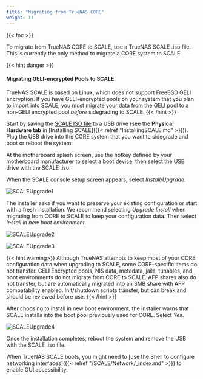 ```yaml
---
title: "Migrating from TrueNAS CORE"
weight: 11
---
```


{{< toc >}}

To migrate from TrueNAS CORE to SCALE, use a TrueNAS SCALE <file>.iso</file> file. This is currently the only method to migrate a CORE system to SCALE.

{{< hint danger >}}
#### Migrating GELI-encrypted Pools to SCALE
TrueNAS SCALE is based on Linux, which does not support FreeBSD GELI encryption.
If you have GELI-encrypted pools on your system that you plan to import into SCALE, you must migrate your data from the GELI pool to a non-GELI encrypted pool *before* sidegrading to SCALE. 
{{< /hint >}}

Start by saving the [SCALE ISO file](https://www.truenas.com/download-tn-scale/) to a USB drive (see the **Physical Hardware tab** in [Installing SCALE]({{< relref "InstallingSCALE.md" >}})). Plug the USB drive into the CORE system that you want to sidegrade and boot or reboot the system. 

At the motherboard splash screen, use the hotkey defined by your motherboard manufacturer to select a boot device, then select the USB drive with the SCALE <file>.iso<file>.
  
When the SCALE console setup screen appears, select *Install/Upgrade*.

![SCALEUpgrade1](/images/SCALE/SCALEUpgrade1.png "Install/Upgrade SCALE")

The installer asks if you want to preserve your existing configuration or start with a fresh installation. We recommend selecting *Upgrade Install* when migrating from CORE to SCALE to keep your configuration data. Then select *Install in new boot environment*.

![SCALEUpgrade2](/images/SCALE/SCALEUpgrade2.png "Preserve Existing Configuration")

![SCALEUpgrade3](/images/SCALE/SCALEUpgrade3.png "Install in new boot environment")

{{< hint warning>}}
Although TrueNAS attempts to keep most of your CORE configuration data when upgrading to SCALE, some CORE-specific items do not transfer.
GELI Encrypted pools, NIS data, metadata, jails, tunables, and boot environments do not migrate from CORE to SCALE. AFP shares also do not transfer, but are automatically migrated into an SMB share with AFP compatability enabled. Init/shutdown scripts transfer, but can break and should be reviewed before use.
{{< /hint >}}

After choosing to install in new boot environment, the installer warns that SCALE installs into the boot pool previously used for CORE. Select *Yes*.

![SCALEUpgrade4](/images/SCALE/SCALEUpgrade4.png "Proceed with the upgrade")

Once the installation completes, reboot the system and remove the USB with the SCALE <file>.iso<file> file.

When TrueNAS SCALE boots, you might need to [use the Shell to configure networking interfaces]({{< relref "/SCALE/Network/_index.md" >}}) to enable GUI accessibility.
